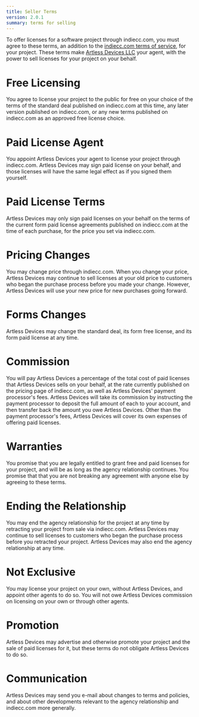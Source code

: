 ```yaml
---
title: Seller Terms
version: 2.0.1
summary: terms for selling
---
```


To offer licenses for a software project through indiecc.com, you must agree to these terms, an addition to the [indiecc.com terms of service](/service), for your project.  These terms make [Artless Devices LLC](https://artlessdevices.com) your agent, with the power to sell licenses for your project on your behalf.

# Free Licensing

You agree to license your project to the public for free on your choice of the terms of the standard deal published on indiecc.com at this time, any later version published on indiecc.com, or any new terms published on indiecc.com as an approved free license choice.

# Paid License Agent

You appoint Artless Devices your agent to license your project through indiecc.com.  Artless Devices may sign paid license on your behalf, and those licenses will have the same legal effect as if you signed them yourself.

# Paid License Terms

Artless Devices may only sign paid licenses on your behalf on the terms of the current form paid license agreements published on indiecc.com at the time of each purchase, for the price you set via indiecc.com.

# Pricing Changes

You may change price through indiecc.com.  When you change your price, Artless Devices may continue to sell licenses at your old price to customers who began the purchase process before you made your change. However,  Artless Devices will use your new price for new purchases going forward.

# Forms Changes 

Artless Devices may change the standard deal, its form free license, and its form paid license at any time.

# Commission

You will pay Artless Devices a percentage of the total cost of paid licenses that Artless Devices sells on your behalf, at the rate currently published on the pricing page of indiecc.com, as well as Artless Devices' payment processor's fees.  Artless Devices will take its commission by instructing the payment processor to deposit the full amount of each to your account, and then transfer back the amount you owe Artless Devices.  Other than the payment processor's fees, Artless Devices will cover its own expenses of offering paid licenses.

# Warranties

You promise that you are legally entitled to grant free and paid licenses for your project, and will be as long as the agency relationship continues.  You promise that that you are not breaking any agreement with anyone else by agreeing to these terms.

# Ending the Relationship

You may end the agency relationship for the project at any time by retracting your project from sale via indiecc.com.  Artless Devices may continue to sell licenses to customers who began the purchase process before you retracted your project.  Artless Devices may also end the agency relationship at any time.

# Not Exclusive

You may license your project on your own, without Artless Devices, and appoint other agents to do so.  You will not owe Artless Devices commission on licensing on your own or through other agents.

# Promotion

Artless Devices may advertise and otherwise promote your project and the sale of paid licenses for it, but these terms do not obligate Artless Devices to do so.

# Communication

Artless Devices may send you e-mail about changes to terms and policies, and about other developments relevant to the agency relationship and indiecc.com more generally.
